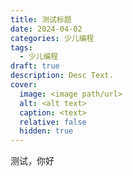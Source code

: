```yaml
---
title: 测试标题
date: 2024-04-02
categories: 少儿编程
tags:
  - 少儿编程
draft: true
description: Desc Text.
cover:
  image: <image path/url>
  alt: <alt text>
  caption: <text>
  relative: false
  hidden: true
---
```

测试，你好